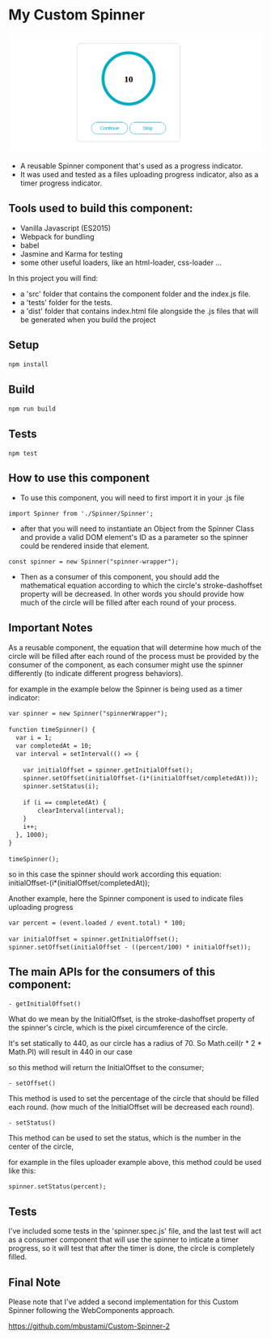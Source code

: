 # My Custom Spinner

![alt text](https://github.com/mbustami/Custom-Spinner/blob/master/custom-spinner.png)

* A reusable Spinner component that's used as a progress indicator.
* It was used and tested as a files uploading progress indicator, also as a timer progress indicator.

## Tools used to build this component: 
- Vanilla Javascript (ES2015)
- Webpack for bundling
- babel
- Jasmine and Karma for testing
- some other useful loaders, like an html-loader, css-loader ...




In this project you will find:
* a 'src' folder that contains the component folder and the index.js file.
* a 'tests' folder for the tests.
* a 'dist' folder that contains index.html file alongside the .js files that will be generated when you build the project


## Setup
```
npm install
```

## Build
```
npm run build
```

## Tests
```
npm test
```


## How to use this component

* To use this component, you will need to first import it in your .js file
```
import Spinner from './Spinner/Spinner';
```

* after that you will need to instantiate an Object from the Spinner Class and provide a valid DOM element's ID as a parameter so the spinner could be rendered inside that element.
```
const spinner = new Spinner("spinner-wrapper");
```

* Then as a consumer of this component, you should add the mathematical equation according to which the circle's stroke-dashoffset property will be decreased.
In other words you should provide how much of the circle will be filled after each round of your process.

## Important Notes
As a reusable component, the equation that will determine how much of the circle will be filled after each round of the process must be provided by the consumer of the component,
as each consumer might use the spinner differently (to indicate different progress behaviors).

for example in the example below the Spinner is being used as a timer indicator:

```
var spinner = new Spinner("spinnerWrapper");

function timeSpinner() {  
  var i = 1;
  var completedAt = 10;
  var interval = setInterval(() => {

    var initialOffset = spinner.getInitialOffset();
    spinner.setOffset(initialOffset-(i*(initialOffset/completedAt)));
    spinner.setStatus(i);

    if (i == completedAt) {
        clearInterval(interval);
    }
    i++;  
  }, 1000);
}

timeSpinner();
```

so in this case the spinner should work according this equation:
initialOffset-(i*(initialOffset/completedAt));


Another example, here the Spinner component is used to indicate files uploading progress

```
var percent = (event.loaded / event.total) * 100;

var initialOffset = spinner.getInitialOffset();
spinner.setOffset(initialOffset - ((percent/100) * initialOffset));
```

## The main APIs for the consumers of this component:

```
- getInitialOffset()
```
What do we mean by the InitialOffset, is the stroke-dashoffset property of the spinner's circle,
which is the pixel circumference of the circle.

It's set statically to 440, as our circle has a radius of 70.
So Math.ceil(r * 2 * Math.PI) will result in 440 in our case

so this method will return the InitialOffset to the consumer;

```
- setOffset()
```
This method is used to set the percentage of the circle that should be filled each round.
(how much of the InitialOffset will be decreased each round).

```
- setStatus()
```
This method can be used to set the status, which is the number in the center of the circle,

for example in the files uploader example above, this method could be used like this:
```
spinner.setStatus(percent);
```

## Tests

I've included some tests in the 'spinner.spec.js' file,
and the last test will act as a consumer component that will use the spinner to inticate a timer progress,
so it will test that after the timer is done, the circle is completely filled.


## Final Note

Please note that I've added a second implementation for this Custom Spinner following the WebComponents approach.

https://github.com/mbustami/Custom-Spinner-2